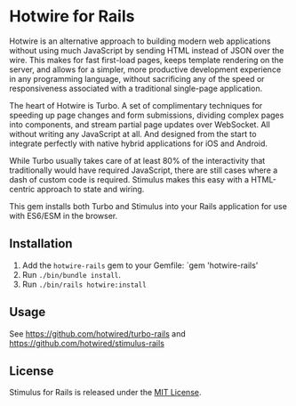 # Hotwire for Rails

Hotwire is an alternative approach to building modern web applications without using much JavaScript by sending HTML instead of JSON over the wire. This makes for fast first-load pages, keeps template rendering on the server, and allows for a simpler, more productive development experience in any programming language, without sacrificing any of the speed or responsiveness associated with a traditional single-page application.

The heart of Hotwire is Turbo. A set of complimentary techniques for speeding up page changes and form submissions, dividing complex pages into components, and stream partial page updates over WebSocket. All without writing any JavaScript at all. And designed from the start to integrate perfectly with native hybrid applications for iOS and Android.

While Turbo usually takes care of at least 80% of the interactivity that traditionally would have required JavaScript, there are still cases where a dash of custom code is required. Stimulus makes this easy with a HTML-centric approach to state and wiring.

This gem installs both Turbo and Stimulus into your Rails application for use with ES6/ESM in the browser.


## Installation

1. Add the `hotwire-rails` gem to your Gemfile: `gem 'hotwire-rails'
2. Run `./bin/bundle install`.
3. Run `./bin/rails hotwire:install`


## Usage

See https://github.com/hotwired/turbo-rails and https://github.com/hotwired/stimulus-rails


## License

Stimulus for Rails is released under the [MIT License](https://opensource.org/licenses/MIT).
